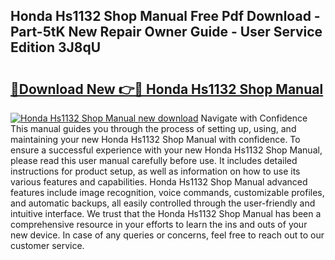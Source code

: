 ## Honda Hs1132 Shop Manual Free Pdf Download - Part-5tK New Repair Owner Guide - User Service Edition 3J8qU

# <h2><a href="http://bc48990.oget.top/?id=Honda+Hs1132+Shop+Manual">🔗Download New 👉🔴 Honda Hs1132 Shop Manual</a></h2>

[![Honda Hs1132 Shop Manual new download](https://i.imgur.com/5g1atiW.png)](http://bc48990.oget.top/?id=Honda+Hs1132+Shop+Manual)
Navigate with Confidence This manual guides you through the process of setting up, using, and maintaining your new Honda Hs1132 Shop Manual with confidence. To ensure a successful experience with your new Honda Hs1132 Shop Manual, please read this user manual carefully before use. It includes detailed instructions for product setup, as well as information on how to use its various features and capabilities. Honda Hs1132 Shop Manual advanced features include image recognition, voice commands, customizable profiles, and automatic backups, all easily controlled through the user-friendly and intuitive interface. We trust that the Honda Hs1132 Shop Manual has been a comprehensive resource in your efforts to learn the ins and outs of your new device. In case of any queries or concerns, feel free to reach out to our customer service.
